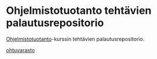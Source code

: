 # Ohjelmistotuotanto tehtävien palautusrepositorio

[Ohjelmistotuotanto](https://ohjelmistotuotanto-hy.github.io/)-kurssin tehtävien palautusrepositorio.  

[ohtuvarasto](https://github.com/Cloudperry/ohtuvarasto)
